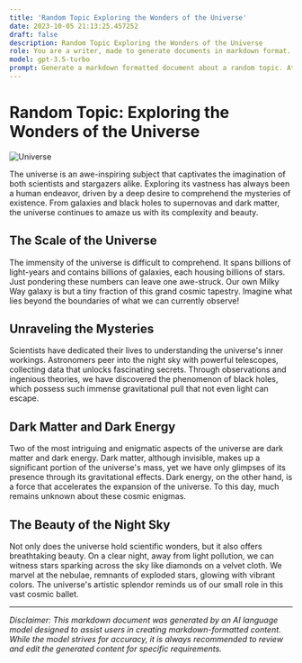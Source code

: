 ```yaml
---
title: 'Random Topic Exploring the Wonders of the Universe'
date: 2023-10-05 21:13:25.457252
draft: false
description: Random Topic Exploring the Wonders of the Universe
role: You are a writer, made to generate documents in markdown format. It is very important that all of the documents you generate are in valid markdown format.
model: gpt-3.5-turbo
prompt: Generate a markdown formatted document about a random topic. At the bottom, include a disclaimer explaining that the document was generated by you. The first line of the document should be the title. Make sure that the entire document is in proper markdown format, using a mix of various tags to make the document visually appealing.
---
```


# Random Topic: Exploring the Wonders of the Universe

![Universe](https://images.unsplash.com/photo-1526925539331-aa3b66e49e24)

The universe is an awe-inspiring subject that captivates the imagination of both scientists and stargazers alike. Exploring its vastness has always been a human endeavor, driven by a deep desire to comprehend the mysteries of existence. From galaxies and black holes to supernovas and dark matter, the universe continues to amaze us with its complexity and beauty.

## The Scale of the Universe

The immensity of the universe is difficult to comprehend. It spans billions of light-years and contains billions of galaxies, each housing billions of stars. Just pondering these numbers can leave one awe-struck. Our own Milky Way galaxy is but a tiny fraction of this grand cosmic tapestry. Imagine what lies beyond the boundaries of what we can currently observe!

## Unraveling the Mysteries

Scientists have dedicated their lives to understanding the universe's inner workings. Astronomers peer into the night sky with powerful telescopes, collecting data that unlocks fascinating secrets. Through observations and ingenious theories, we have discovered the phenomenon of black holes, which possess such immense gravitational pull that not even light can escape.

## Dark Matter and Dark Energy

Two of the most intriguing and enigmatic aspects of the universe are dark matter and dark energy. Dark matter, although invisible, makes up a significant portion of the universe's mass, yet we have only glimpses of its presence through its gravitational effects. Dark energy, on the other hand, is a force that accelerates the expansion of the universe. To this day, much remains unknown about these cosmic enigmas.

## The Beauty of the Night Sky

Not only does the universe hold scientific wonders, but it also offers breathtaking beauty. On a clear night, away from light pollution, we can witness stars sparking across the sky like diamonds on a velvet cloth. We marvel at the nebulae, remnants of exploded stars, glowing with vibrant colors. The universe's artistic splendor reminds us of our small role in this vast cosmic ballet.

---

*Disclaimer: This markdown document was generated by an AI language model designed to assist users in creating markdown-formatted content. While the model strives for accuracy, it is always recommended to review and edit the generated content for specific requirements.*